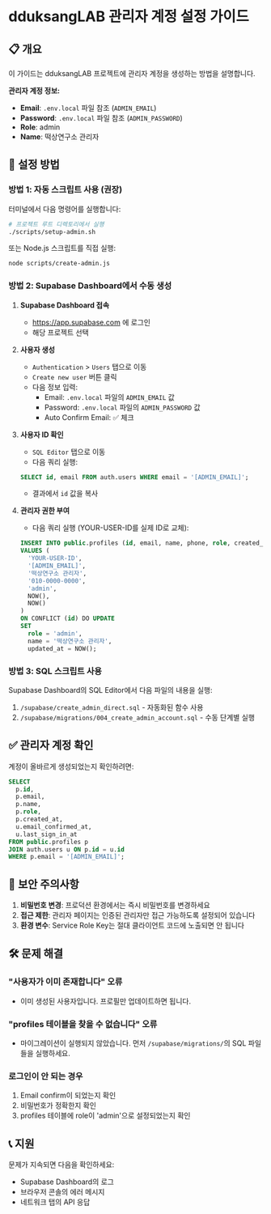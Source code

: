 # dduksangLAB 관리자 계정 설정 가이드

## 📋 개요

이 가이드는 dduksangLAB 프로젝트에 관리자 계정을 생성하는 방법을 설명합니다.

**관리자 계정 정보:**
- **Email**: `.env.local` 파일 참조 (`ADMIN_EMAIL`)
- **Password**: `.env.local` 파일 참조 (`ADMIN_PASSWORD`)
- **Role**: admin
- **Name**: 떡상연구소 관리자

## 🚀 설정 방법

### 방법 1: 자동 스크립트 사용 (권장)

터미널에서 다음 명령어를 실행합니다:

```bash
# 프로젝트 루트 디렉토리에서 실행
./scripts/setup-admin.sh
```

또는 Node.js 스크립트를 직접 실행:

```bash
node scripts/create-admin.js
```

### 방법 2: Supabase Dashboard에서 수동 생성

1. **Supabase Dashboard 접속**
   - https://app.supabase.com 에 로그인
   - 해당 프로젝트 선택

2. **사용자 생성**
   - `Authentication` > `Users` 탭으로 이동
   - `Create new user` 버튼 클릭
   - 다음 정보 입력:
     - Email: `.env.local` 파일의 `ADMIN_EMAIL` 값
     - Password: `.env.local` 파일의 `ADMIN_PASSWORD` 값
     - Auto Confirm Email: ✅ 체크

3. **사용자 ID 확인**
   - `SQL Editor` 탭으로 이동
   - 다음 쿼리 실행:
   ```sql
   SELECT id, email FROM auth.users WHERE email = '[ADMIN_EMAIL]';
   ```
   - 결과에서 `id` 값을 복사

4. **관리자 권한 부여**
   - 다음 쿼리 실행 (YOUR-USER-ID를 실제 ID로 교체):
   ```sql
   INSERT INTO public.profiles (id, email, name, phone, role, created_at, updated_at)
   VALUES (
     'YOUR-USER-ID',
     '[ADMIN_EMAIL]',
     '떡상연구소 관리자',
     '010-0000-0000',
     'admin',
     NOW(),
     NOW()
   )
   ON CONFLICT (id) DO UPDATE
   SET 
     role = 'admin',
     name = '떡상연구소 관리자',
     updated_at = NOW();
   ```

### 방법 3: SQL 스크립트 사용

Supabase Dashboard의 SQL Editor에서 다음 파일의 내용을 실행:

1. `/supabase/create_admin_direct.sql` - 자동화된 함수 사용
2. `/supabase/migrations/004_create_admin_account.sql` - 수동 단계별 실행

## ✅ 관리자 계정 확인

계정이 올바르게 생성되었는지 확인하려면:

```sql
SELECT 
  p.id,
  p.email,
  p.name,
  p.role,
  p.created_at,
  u.email_confirmed_at,
  u.last_sign_in_at
FROM public.profiles p
JOIN auth.users u ON p.id = u.id
WHERE p.email = '[ADMIN_EMAIL]';
```

## 🔐 보안 주의사항

1. **비밀번호 변경**: 프로덕션 환경에서는 즉시 비밀번호를 변경하세요
2. **접근 제한**: 관리자 페이지는 인증된 관리자만 접근 가능하도록 설정되어 있습니다
3. **환경 변수**: Service Role Key는 절대 클라이언트 코드에 노출되면 안 됩니다

## 🛠️ 문제 해결

### "사용자가 이미 존재합니다" 오류
- 이미 생성된 사용자입니다. 프로필만 업데이트하면 됩니다.

### "profiles 테이블을 찾을 수 없습니다" 오류
- 마이그레이션이 실행되지 않았습니다. 먼저 `/supabase/migrations/`의 SQL 파일들을 실행하세요.

### 로그인이 안 되는 경우
1. Email confirm이 되었는지 확인
2. 비밀번호가 정확한지 확인
3. profiles 테이블에 role이 'admin'으로 설정되었는지 확인

## 📞 지원

문제가 지속되면 다음을 확인하세요:
- Supabase Dashboard의 로그
- 브라우저 콘솔의 에러 메시지
- 네트워크 탭의 API 응답